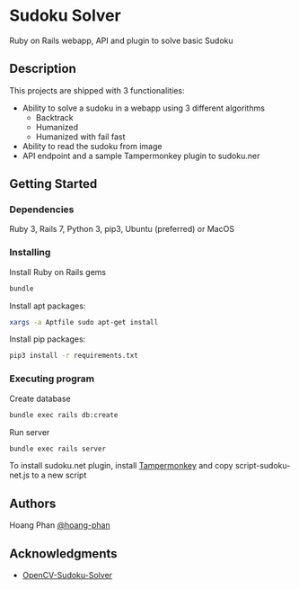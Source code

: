 # Sudoku Solver

Ruby on Rails webapp, API and plugin to solve basic Sudoku

## Description

This projects are shipped with 3 functionalities:

- Ability to solve a sudoku in a webapp using 3 different algorithms
	- Backtrack
	- Humanized
	- Humanized with fail fast
- Ability to read the sudoku from image
- API endpoint and a sample Tampermonkey plugin to sudoku.ner

## Getting Started

### Dependencies

Ruby 3, Rails 7, Python 3, pip3, Ubuntu (preferred) or MacOS

### Installing

Install Ruby on Rails gems

```sh
bundle
```

Install apt packages:

```sh
xargs -a Aptfile sudo apt-get install
```

Install pip packages:

```sh
pip3 install -r requirements.txt
```

### Executing program

Create database
```sh
bundle exec rails db:create
```

Run server
```sh
bundle exec rails server
```

To install sudoku.net plugin, install [Tampermonkey](https://www.tampermonkey.net/) and copy script-sudoku-net.js to a new script

## Authors

Hoang Phan
[@hoang-phan](https://github.com/hoang-phan)

## Acknowledgments

* [OpenCV-Sudoku-Solver](https://github.com/murtazahassan/OpenCV-Sudoku-Solver)